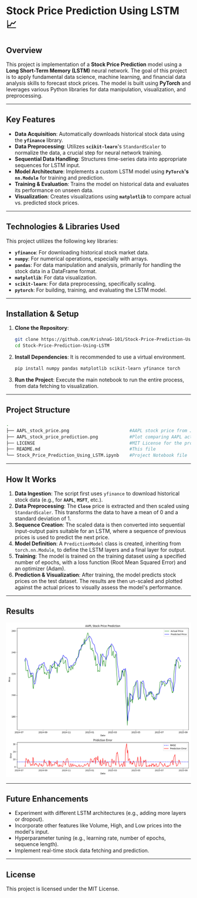 # Stock Price Prediction Using LSTM 📈

## Overview

This project is implementation of a **Stock Price Prediction** model using a **Long Short-Term Memory (LSTM)** neural network. The goal of this project is to apply fundamental data science, machine learning, and financial data analysis skills to forecast stock prices. The model is built using **PyTorch** and leverages various Python libraries for data manipulation, visualization, and preprocessing.

---

## Key Features

* **Data Acquisition**: Automatically downloads historical stock data using the **`yfinance`** library.
* **Data Preprocessing**: Utilizes **`scikit-learn`**'s `StandardScaler` to normalize the data, a crucial step for neural network training.
* **Sequential Data Handling**: Structures time-series data into appropriate sequences for LSTM input.
* **Model Architecture**: Implements a custom LSTM model using **`PyTorch`'s `nn.Module`** for training and prediction.
* **Training & Evaluation**: Trains the model on historical data and evaluates its performance on unseen data.
* **Visualization**: Creates visualizations using **`matplotlib`** to compare actual vs. predicted stock prices.

---

## Technologies & Libraries Used

This project utilizes the following key libraries:

* **`yfinance`**: For downloading historical stock market data.
* **`numpy`**: For numerical operations, especially with arrays.
* **`pandas`**: For data manipulation and analysis, primarily for handling the stock data in a DataFrame format.
* **`matplotlib`**: For data visualization.
* **`scikit-learn`**: For data preprocessing, specifically scaling.
* **`pytorch`**: For building, training, and evaluating the LSTM model.

---

## Installation & Setup

1.  **Clone the Repository**:
    ```bash
    git clone https://github.com/KrishnaG-101/Stock-Price-Prediction-Using-LSTM.git
    cd Stock-Price-Prediction-Using-LSTM
    ```

2.  **Install Dependencies**:
    It is recommended to use a virtual environment.
    ```bash
    pip install numpy pandas matplotlib scikit-learn yfinance torch
    ```

3.  **Run the Project**:
    Execute the main notebook to run the entire process, from data fetching to visualization.

---

## Project Structure

```bash
.
├── AAPL_stock_price.png                       #AAPL stock price from January 1st 2020 till August 26th 2025
├── AAPL_stock_price_prediction.png            #Plot comparing AAPL actual stock price and predicted price by the model
├── LICENSE                                    #MIT License for the project
├── README.md                                  #This file
└── Stock_Price_Prediction_Using_LSTM.ipynb    #Project Notebook file
```

---

## How It Works

1.  **Data Ingestion**: The script first uses `yfinance` to download historical stock data (e.g., for **`AAPL`**, **`MSFT`**, etc.).
2.  **Data Preprocessing**: The **`Close`** price is extracted and then scaled using `StandardScaler`. This transforms the data to have a mean of 0 and a standard deviation of 1.
3.  **Sequence Creation**: The scaled data is then converted into sequential input-output pairs suitable for an LSTM, where a sequence of previous prices is used to predict the next price.
4.  **Model Definition**: A `PredictionModel` class is created, inheriting from `torch.nn.Module`, to define the LSTM layers and a final layer for output.
5.  **Training**: The model is trained on the training dataset using a specified number of epochs, with a loss function (Root Mean Squared Error) and an optimizer (Adam).
6.  **Prediction & Visualization**: After training, the model predicts stock prices on the test dataset. The results are then un-scaled and plotted against the actual prices to visually assess the model's performance.

---

## Results

![Actual vs Predicted Stock Prices](AAPL_stock_price_prediction.png)

---

## Future Enhancements

* Experiment with different LSTM architectures (e.g., adding more layers or dropout).
* Incorporate other features like Volume, High, and Low prices into the model's input.
* Hyperparameter tuning (e.g., learning rate, number of epochs, sequence length).
* Implement real-time stock data fetching and prediction.

---

## License

This project is licensed under the MIT License.
